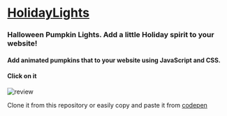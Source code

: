 # [HolidayLights](https://elchonock.github.io/HalloweenDist/)
### Halloween Pumpkin Lights. Add a little Holiday spirit to your website!

#### Add animated pumpkins that to your website using JavaScript and CSS.
#### Click on it


![review](https://github.com/elchonock/HolidayLights/blob/main/%23src/img/pumps.gif)

Clone it from this repository or easily copy and paste it from [codepen](https://codepen.io/elchonock/pen/JjyRWaZ)
